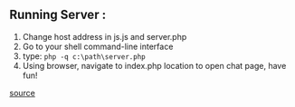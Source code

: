 ## Running Server :

1. Change host address in js.js and server.php
2. Go to your shell command-line interface
3. type: `php -q c:\path\server.php`
4. Using browser, navigate to index.php location to open chat page, have fun!

[source](http://www.saaraan.com)